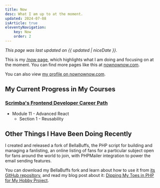 ```yaml
---
title: Now
desc: What I am up to at the moment.
updated: 2024-07-08
isArticle: true
eleventyNavigation:
    key: Now
    order: 2
---
```


*This page was last updated on {{ updated | niceDate }}.*

This is my [/now page](https://nownownow.com/about), which highlights what I am doing and focusing on at the moment. You can find more pages like this at [nownownow.com](https://nownownow.com/).

You can also view [my profile on nownownow.com](https://nownownow.com/p/D9En).

## My Current Progress in My Courses

### [Scrimba's Frontend Developer Career Path](https://scrimba.com/learn/frontend)

* Module 11 - Advanced React
    * Section 1 - Reusability

## Other Things I Have Been Doing Recently

I created and released a fork of BellaBuffs, the PHP script for building and managing a fanlisting, an online listing of fans for a particular subject open for fans around the world to join, with PHPMailer integration to power the email sending features.

You can download my BellaBuffs fork and learn about how to use it from [its GitHub repository](https://github.com/helenclx/BellaBuffs-PHPMailer), and read my blog post about it: [Dipping My Toes in PHP for My Hobby Project](/blog/posts/2024-07-08-dipping-my-toes-in-php-for-my-hobby-project).